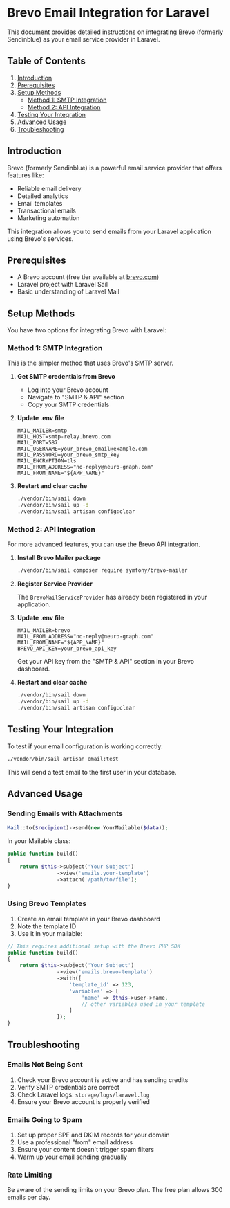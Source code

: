 # Brevo Email Integration for Laravel

This document provides detailed instructions on integrating Brevo (formerly Sendinblue) as your email service provider in Laravel.

## Table of Contents

1. [Introduction](#introduction)
2. [Prerequisites](#prerequisites)
3. [Setup Methods](#setup-methods)
   - [Method 1: SMTP Integration](#method-1-smtp-integration)
   - [Method 2: API Integration](#method-2-api-integration)
4. [Testing Your Integration](#testing-your-integration)
5. [Advanced Usage](#advanced-usage)
6. [Troubleshooting](#troubleshooting)

## Introduction

Brevo (formerly Sendinblue) is a powerful email service provider that offers features like:
- Reliable email delivery
- Detailed analytics
- Email templates
- Transactional emails
- Marketing automation

This integration allows you to send emails from your Laravel application using Brevo's services.

## Prerequisites

- A Brevo account (free tier available at [brevo.com](https://www.brevo.com/))
- Laravel project with Laravel Sail
- Basic understanding of Laravel Mail

## Setup Methods

You have two options for integrating Brevo with Laravel:

### Method 1: SMTP Integration

This is the simpler method that uses Brevo's SMTP server.

1. **Get SMTP credentials from Brevo**
   - Log into your Brevo account
   - Navigate to "SMTP & API" section
   - Copy your SMTP credentials

2. **Update .env file**
   ```
   MAIL_MAILER=smtp
   MAIL_HOST=smtp-relay.brevo.com
   MAIL_PORT=587
   MAIL_USERNAME=your_brevo_email@example.com
   MAIL_PASSWORD=your_brevo_smtp_key
   MAIL_ENCRYPTION=tls
   MAIL_FROM_ADDRESS="no-reply@neuro-graph.com"
   MAIL_FROM_NAME="${APP_NAME}"
   ```

3. **Restart and clear cache**
   ```bash
   ./vendor/bin/sail down
   ./vendor/bin/sail up -d
   ./vendor/bin/sail artisan config:clear
   ```

### Method 2: API Integration

For more advanced features, you can use the Brevo API integration.

1. **Install Brevo Mailer package**
   ```bash
   ./vendor/bin/sail composer require symfony/brevo-mailer
   ```

2. **Register Service Provider**
   
   The `BrevoMailServiceProvider` has already been registered in your application.

3. **Update .env file**
   ```
   MAIL_MAILER=brevo
   MAIL_FROM_ADDRESS="no-reply@neuro-graph.com"
   MAIL_FROM_NAME="${APP_NAME}"
   BREVO_API_KEY=your_brevo_api_key
   ```
   
   Get your API key from the "SMTP & API" section in your Brevo dashboard.

4. **Restart and clear cache**
   ```bash
   ./vendor/bin/sail down
   ./vendor/bin/sail up -d
   ./vendor/bin/sail artisan config:clear
   ```

## Testing Your Integration

To test if your email configuration is working correctly:

```bash
./vendor/bin/sail artisan email:test
```

This will send a test email to the first user in your database.

## Advanced Usage

### Sending Emails with Attachments

```php
Mail::to($recipient)->send(new YourMailable($data));
```

In your Mailable class:

```php
public function build()
{
    return $this->subject('Your Subject')
                ->view('emails.your-template')
                ->attach('/path/to/file');
}
```

### Using Brevo Templates

1. Create an email template in your Brevo dashboard
2. Note the template ID
3. Use it in your mailable:

```php
// This requires additional setup with the Brevo PHP SDK
public function build()
{
    return $this->subject('Your Subject')
                ->view('emails.brevo-template')
                ->with([
                    'template_id' => 123,
                    'variables' => [
                        'name' => $this->user->name,
                        // other variables used in your template
                    ]
                ]);
}
```

## Troubleshooting

### Emails Not Being Sent

1. Check your Brevo account is active and has sending credits
2. Verify SMTP credentials are correct
3. Check Laravel logs: `storage/logs/laravel.log`
4. Ensure your Brevo account is properly verified

### Emails Going to Spam

1. Set up proper SPF and DKIM records for your domain
2. Use a professional "from" email address
3. Ensure your content doesn't trigger spam filters
4. Warm up your email sending gradually

### Rate Limiting

Be aware of the sending limits on your Brevo plan. The free plan allows 300 emails per day. 